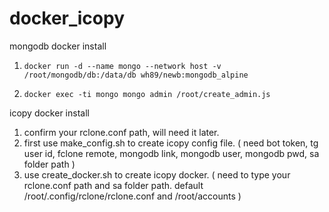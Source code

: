 # docker_icopy

mongodb docker install

1. `docker run -d --name mongo --network host -v /root/mongodb/db:/data/db wh89/newb:mongodb_alpine`
  
2. `docker exec -ti mongo mongo admin /root/create_admin.js`

icopy docker install

1. confirm your rclone.conf path, will need it later.
2. first use make_config.sh to create icopy config file.
   ( need bot token, tg user id, fclone remote, mongodb link, mongodb user, mongodb pwd, sa folder path )
3. use create_docker.sh to create icopy docker. 
   ( need to type your rclone.conf path and sa folder path. default /root/.config/rclone/rclone.conf and /root/accounts )
